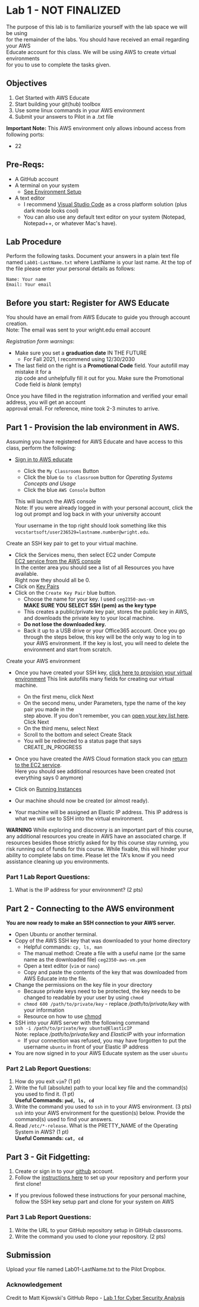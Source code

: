 # Lab 1 - NOT FINALIZED

The purpose of this lab is to familiarize yourself with the lab space we will be using  
for the remainder of the labs. You should have received an email regarding your AWS  
Educate account for this class. We will be using AWS to create virtual environments  
for you to use to complete the tasks given.

## Objectives

1. Get Started with AWS Educate
2. Start building your git(hub) toolbox
3. Use some linux commands in your AWS environment
4. Submit your answers to Pilot in a .txt file

**Important Note:** This AWS environment only allows inbound access from following ports:

- 22

## Pre-Reqs:

- A GitHub account
- A terminal on your system
  - [See Environment Setup](../../EnvironmentSetup.md)
- A text editor
  - I recommend [Visual Studio Code](https://code.visualstudio.com/) as a cross platform solution (plus dark mode looks cool)
  - You can also use any default text editor on your system (Notepad, Notepad++, or whatever Mac's have).

## Lab Procedure

Perform the following tasks. Document your answers in a plain text file named `Lab01-LastName.txt` where LastName is your last name. At the top of the file please enter your personal details as follows:

```
Name: Your name
Email: Your email

```

## Before you start: Register for AWS Educate

You should have an email from AWS Educate to guide you through account creation.  
Note: The email was sent to your wright.edu email account

_Registration form warnings_:

- Make sure you set a **graduation date** IN THE FUTURE
  - For Fall 2021, I recommend using 12/30/2030
- The last field on the right is a **Promotional Code** field. Your autofill may mistake it for a  
  zip code and unhelpfully fill it out for you. Make sure the Promotional Code field is _blank_ (empty)

Once you have filled in the registration information and verified your email address, you will get an account  
approval email. For reference, mine took 2-3 minutes to arrive.

## Part 1 - Provision the lab environment in AWS.

Assuming you have registered for AWS Educate and have access to this class, perform the following:

- [Sign in to AWS educate](https://www.awseducate.com/signin/SiteLogin)

  - Click the `My Classrooms` Button
  - Click the blue `Go to classroom` button for _Operating Systems Concepts and Usage_
  - Click the blue `AWS Console` button

  This will launch the AWS console  
  Note: If you were already logged in with your personal account, click the log out prompt and log back in with your university account

  Your username in the top right should look something like this  
  `vocstartsoft/user236529=lastname.number@wright.edu`.

Create an SSH key pair to get to your virtual machine.

- Click the Services menu, then select EC2 under Compute  
  [EC2 service from the AWS console](https://console.aws.amazon.com/ec2/v2/home?region=us-east-1#Home:)  
  In the center area you should see a list of all Resources you have available.  
  Right now they should all be 0.
- Click on [Key Pairs](https://console.aws.amazon.com/ec2/v2/home?region=us-east-1#KeyPairs:sort=keyName)
- Click on the `Create Key Pair` blue button.
  - Choose the name for your key. I used `ceg2350-aws-vm`  
    **MAKE SURE YOU SELECT SSH (pem) as the key type**
  - This creates a public/private key pair, stores the public key in AWS, and downloads the private key to your local machine.
  - **Do not lose the downloaded key.**
  - Back it up to a USB drive or your Office365 account. Once you go through the steps below, this key will be the only way to log in to your AWS environment. If the key is lost, you will need to delete the environment and start from scratch.

Create your AWS environment

- Once you have created your SSH key, [click here to provision your virtual environment](https://console.aws.amazon.com/cloudformation/home?region=us-east-1#/stacks/new?stackName=CEG-2350&templateURL=https:%2F%2Fwsu-cecs-cf-templates.s3.us-east-2.amazonaws.com%2Fceg2350.yml)
  This link autofills many fields for creating our virtual machine.

  - On the first menu, click Next
  - On the second menu, under Parameters, type the name of the key pair you made in the  
    step above. If you don't remember, you can [open your key list here](https://console.aws.amazon.com/ec2/v2/home?region=us-east-1#KeyPairs:sort=keyName). Click Next
  - On the third menu, select Next
  - Scroll to the bottom and select Create Stack
  - You will be redirected to a status page that says CREATE_IN_PROGRESS

- Once you have created the AWS Cloud formation stack you can [return to the EC2 service](https://console.aws.amazon.com/ec2/v2/home?region=us-east-1#Home:).  
  Here you should see additional resources have been created (not everything says 0 anymore)
- Click on [Running Instances](https://console.aws.amazon.com/ec2/v2/home?region=us-east-1#Instances:sort=instanceState)
- Our machine should now be created (or almost ready).
- Your machine will be assigned an Elastic IP address. This IP address is what we will use to SSH into the
  virtual environment.

**WARNING**
While exploring and discovery is an important part of this course, any additional resources you create in AWS have an associated charge. If resources besides those strictly asked for by this course stay running, you risk running out of funds for this course. While fixable, this will hinder your ability to complete labs on time. Please let the TA's know if you need assistance cleaning up you environments.

### Part 1 Lab Report Questions:

1. What is the IP address for your environment? (2 pts)

## Part 2 - Connecting to the AWS environment

**You are now ready to make an SSH connection to your AWS server.**

- Open Ubuntu or another terminal.
- Copy of the AWS SSH key that was downloaded to your home directory
  - Helpful commands: `cp, ls, man`
  - The manual method: Create a file with a useful name (or the same name as the downloaded file) `ceg2350-aws-vm.pem`
  - Open a text editor (`vim` or `nano`)
  - Copy and paste the contents of the key that was downloaded from AWS Educate into the file.
- Change the permissions on the key file in your directory
  - Because private keys need to be protected, the key needs to be changed to readable by your user by using `chmod`
  - `chmod 600 /path/to/private/key` - replace _/path/to/private/key_ with your information
  - Resource on how to use [chmod](https://www.howtogeek.com/437958/how-to-use-the-chmod-command-on-linux/)
- SSH into your AWS server with the following command  
   `ssh -i /path/to/private/key ubuntu@ElasticIP`  
   Note: replace _/path/to/private/key_ and _ElasticIP_ with your information
  - If your connection was refused, you may have forgotten to put the username `ubuntu` in front of your Elastic IP address
- You are now signed in to your AWS Educate system as the user `ubuntu`

### Part 2 Lab Report Questions:

1. How do you exit `vim`? (1 pt)
2. Write the full (absolute) path to your local key file and the command(s) you used to find it. (1 pt)  
   **Useful Commands: `pwd, ls, cd`**
3. Write the command you used to `ssh` in to your AWS environment. (3 pts)  
   `ssh` into your AWS environment for the question(s) below. Provide the command(s) used to find your answers.
4. Read `/etc/*-release`. What is the PRETTY_NAME of the Operating System in AWS? (1 pt)  
   **Useful Commands: `cat, cd`**

## Part 3 - Git Fidgetting:

1. Create or sign in to your [github](https://github.com/) account.
2. Follow the [instructions here](../../GitHubClassrooms.md) to set up your repository and perform your first clone! 
  - If you previous followed these instructions for your personal machine, follow the SSH key setup part and clone for your system on AWS

### Part 3 Lab Report Questions:

1. Write the URL to your GitHub repository setup in GitHub classrooms.
2. Write the command you used to clone your repository. (2 pts)

## Submission

Upload your file named Lab01-LastName.txt to the Pilot Dropbox.

### Acknowledgement

Credit to Matt Kijowski's GitHub Repo - [Lab 1 for Cyber Security Analysis](https://github.com/mkijowski/cyber-security-analysis-applied/blob/master/labs/lab1.md)
